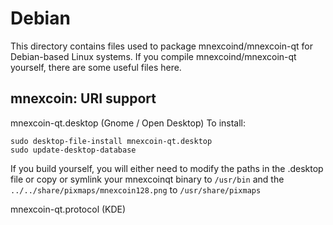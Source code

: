 
Debian
====================
This directory contains files used to package mnexcoind/mnexcoin-qt
for Debian-based Linux systems. If you compile mnexcoind/mnexcoin-qt yourself, there are some useful files here.

## mnexcoin: URI support ##


mnexcoin-qt.desktop  (Gnome / Open Desktop)
To install:

	sudo desktop-file-install mnexcoin-qt.desktop
	sudo update-desktop-database

If you build yourself, you will either need to modify the paths in
the .desktop file or copy or symlink your mnexcoinqt binary to `/usr/bin`
and the `../../share/pixmaps/mnexcoin128.png` to `/usr/share/pixmaps`

mnexcoin-qt.protocol (KDE)

